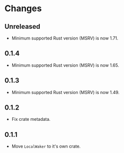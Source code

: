 # Changes

## Unreleased

- Minimum supported Rust version (MSRV) is now 1.71.

## 0.1.4

- Minimum supported Rust version (MSRV) is now 1.65.

## 0.1.3

- Minimum supported Rust version (MSRV) is now 1.49.

## 0.1.2

- Fix crate metadata.

## 0.1.1

- Move `LocalWaker` to it's own crate.
